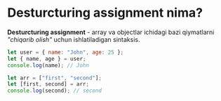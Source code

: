 # Desturcturing assignment nima?

**Desturcturing assignment** - array va objectlar ichidagi bazi qiymatlarni _"chiqarib olish"_ uchun ishlatiladigan sintaksis.

```javascript
let user = { name: "John", age: 25 };
let { name, age } = user;
console.log(name); // John

let arr = ["first", "second"];
let [first, second] = arr;
console.log(second); // second
```
